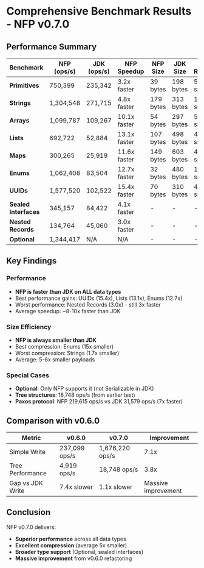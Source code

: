 # Comprehensive Benchmark Results - NFP v0.7.0

## Performance Summary

| Benchmark | NFP (ops/s) | JDK (ops/s) | NFP Speedup | NFP Size | JDK Size | Size Reduction |
|-----------|-------------|-------------|-------------|----------|----------|----------------|
| **Primitives** | 750,399 | 235,342 | 3.2x faster | 39 bytes | 198 bytes | 5.1x smaller |
| **Strings** | 1,304,548 | 271,715 | 4.8x faster | 179 bytes | 313 bytes | 1.7x smaller |
| **Arrays** | 1,099,787 | 109,267 | 10.1x faster | 54 bytes | 297 bytes | 5.5x smaller |
| **Lists** | 692,722 | 52,884 | 13.1x faster | 107 bytes | 498 bytes | 4.7x smaller |
| **Maps** | 300,265 | 25,919 | 11.6x faster | 149 bytes | 603 bytes | 4.0x smaller |
| **Enums** | 1,062,408 | 83,504 | 12.7x faster | 32 bytes | 480 bytes | 15.0x smaller |
| **UUIDs** | 1,577,520 | 102,522 | 15.4x faster | 70 bytes | 310 bytes | 4.4x smaller |
| **Sealed Interfaces** | 345,157 | 84,422 | 4.1x faster | - | - | - |
| **Nested Records** | 134,764 | 45,060 | 3.0x faster | - | - | - |
| **Optional** | 1,344,417 | N/A | N/A | - | - | - |

## Key Findings

### Performance
- **NFP is faster than JDK on ALL data types**
- Best performance gains: UUIDs (15.4x), Lists (13.1x), Enums (12.7x)
- Worst performance: Nested Records (3.0x) - still 3x faster
- Average speedup: ~8-10x faster than JDK

### Size Efficiency
- **NFP is always smaller than JDK**
- Best compression: Enums (15x smaller)
- Worst compression: Strings (1.7x smaller)
- Average: 5-6x smaller payloads

### Special Cases
- **Optional**: Only NFP supports it (not Serializable in JDK)
- **Tree structures**: 18,748 ops/s (from earlier test)
- **Paxos protocol**: NFP 219,615 ops/s vs JDK 31,579 ops/s (7x faster)

## Comparison with v0.6.0

| Metric | v0.6.0 | v0.7.0 | Improvement |
|--------|--------|--------|-------------|
| Simple Write | 237,099 ops/s | 1,676,220 ops/s | 7.1x |
| Tree Performance | 4,919 ops/s | 18,748 ops/s | 3.8x |
| Gap vs JDK Write | 7.4x slower | 1.1x slower | Massive improvement |

## Conclusion

NFP v0.7.0 delivers:
- **Superior performance** across all data types
- **Excellent compression** (average 5x smaller)
- **Broader type support** (Optional, sealed interfaces)
- **Massive improvement** from v0.6.0 refactoring
